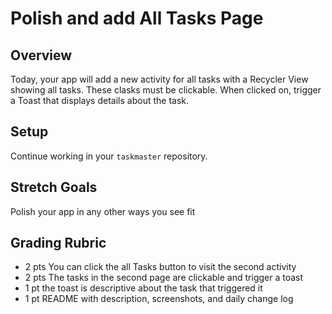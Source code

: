 # Polish and add All Tasks Page

## Overview

Today, your app will add a new activity for all tasks with a Recycler View showing all tasks. These clasks must be clickable. When clicked on, trigger a Toast that displays details about the task.

## Setup

Continue working in your `taskmaster` repository.

## Stretch Goals

Polish your app in any other ways you see fit

## Grading Rubric

* 2 pts  You can click the all Tasks button to visit the second activity
* 2 pts  The tasks in the second page are clickable and trigger a toast
* 1 pt   the toast is descriptive about the task that triggered it
* 1 pt   README with description, screenshots, and daily change log
